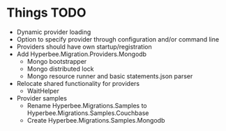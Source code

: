 # Things TODO

* Dynamic provider loading
* Option to specify provider through configuration and/or command line
* Providers should have own startup/registration
* Add Hyperbee.Migration.Providers.Mongodb
  * Mongo bootstrapper
  * Mongo distributed lock
  * Mongo resource runner and basic statements.json parser
* Relocate shared functionality for providers
  * WaitHelper
* Provider samples
  * Rename Hyperbee.Migrations.Samples to Hyperbee.Migrations.Samples.Couchbase
  * Create Hyperbee.Migrations.Samples.Mongodb
